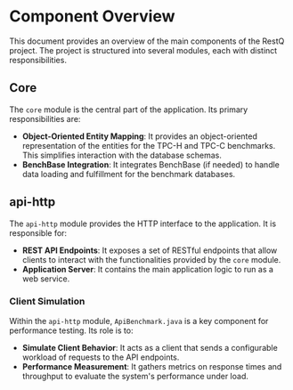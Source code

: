 # Component Overview

This document provides an overview of the main components of the RestQ project. The project is structured into several modules, each with distinct responsibilities.

## Core

The `core` module is the central part of the application. Its primary responsibilities are:

*   **Object-Oriented Entity Mapping**: It provides an object-oriented representation of the entities for the TPC-H and TPC-C benchmarks. This simplifies interaction with the database schemas.
*   **BenchBase Integration**: It integrates BenchBase (if needed) to handle data loading and fulfillment for the benchmark databases.

## api-http

The `api-http` module provides the HTTP interface to the application. It is responsible for:

*   **REST API Endpoints**: It exposes a set of RESTful endpoints that allow clients to interact with the functionalities provided by the `core` module.
*   **Application Server**: It contains the main application logic to run as a web service.

### Client Simulation

Within the `api-http` module, `ApiBenchmark.java` is a key component for performance testing. Its role is to:

*   **Simulate Client Behavior**: It acts as a client that sends a configurable workload of requests to the API endpoints.
*   **Performance Measurement**: It gathers metrics on response times and throughput to evaluate the system's performance under load.

